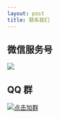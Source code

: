 ```yaml
---
layout: post
title: 联系我们
---
```


## 微信服务号

![](/images/FCC-CDC-QRC-WMP.jpg)

## QQ 群

[![](/images/FCC-CDC-QRC-QQG.png "点击加群")](//shang.qq.com/wpa/qunwpa?idkey=928f0c0a287140055533a08ed8c21938c1b0e0188e9f1d3c4d14651285795032)
